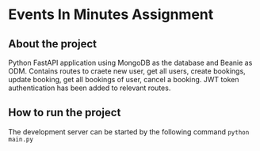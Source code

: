 # Events In Minutes Assignment 
## About the project
Python FastAPI application using MongoDB as the database and Beanie as ODM.
Contains routes to craete new user, get all users, create bookings, update booking, get all bookings of user, cancel a booking.
JWT token authentication has been added to relevant routes.

## How to run the project
The development server can be started by the following command
```python main.py```
